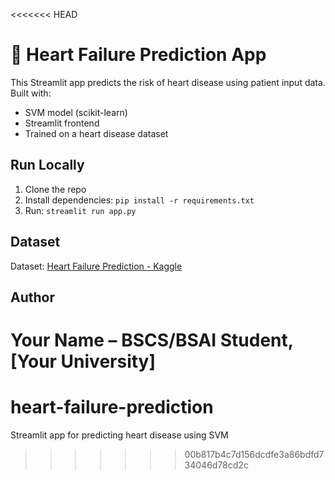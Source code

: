 <<<<<<< HEAD
# 💓 Heart Failure Prediction App

This Streamlit app predicts the risk of heart disease using patient input data. Built with:
- SVM model (scikit-learn)
- Streamlit frontend
- Trained on a heart disease dataset

## Run Locally

1. Clone the repo
2. Install dependencies: `pip install -r requirements.txt`
3. Run: `streamlit run app.py`

## Dataset

Dataset: [Heart Failure Prediction - Kaggle](https://www.kaggle.com/datasets)

## Author

Your Name – BSCS/BSAI Student, [Your University]
=======
# heart-failure-prediction
Streamlit app for predicting heart disease using SVM
>>>>>>> 00b817b4c7d156dcdfe3a86bdfd734046d78cd2c
